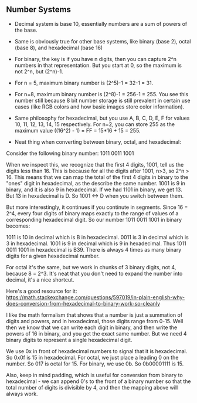 ## Number Systems

- Decimal system is base 10, essentially numbers are a sum of powers of the base. 
- Same is obviously true for other base systems, like binary (base 2), octal (base 8), and hexadecimal (base 16)

- For binary, the key is if you have n digits, then you can capture 2^n numbers in that representation. But you start at 0, so the maximum is not 2^n, but (2^n)-1.

- For n = 5, maximum binary number is (2^5)-1 = 32-1 = 31.
- For n=8, maximum binary number is (2^8)-1 = 256-1 = 255. You see this number still because 8 bit number storage is still prevalent in certain use cases (like RGB colors and how basic images store color information).


- Same philosophy for hexadecimal, but you use A, B, C, D, E, F for values 10, 11, 12, 13, 14, 15 respectively. For n=2, you can store 255 as the maximum value ((16^2) - 1) = FF = 15*16 + 15 = 255. 

- Neat thing when converting between binary, octal, and hexadecimal:

Consider the following binary number: 
1011 0011 1001 

When we inspect this, we recognize that the first 4 digits, 1001, tell us the digits less than 16. This is because for all the digits after 1001, n>3, so 2^n > 16. This means that we can map the total of the first 4 digits in binary to the "ones" digit in hexadecimal, as the describe the same number. 1001 is 9 in binary, and it is also 9 in hexadecimal. If we had 1101 in binary, we get 13. But 13 in hexadecimal is D. So 1001 <-> D when you switch between them.

But more interestingly, it continues if you continute in segments. Since 16 = 2^4, every four digits of binary maps exactly to the range of values of a corresponding hexadecimal digit. So our number 1011 0011 1001 in binary becomes:

1011 is 10 in decimal which is B in hexadecimal. 0011 is 3 in decimal which is 3 in hexadecimal. 1001 is 9 in decimal which is 9 in hexadecimal. Thus 1011 0011 1001 in hexadecimal is B39. There is always 4 times as many binary digits for a given hexadecimal number. 

For octal it's the same, but we work in chunks of 3 binary digits, not 4, because 8 = 2^3. It's neat that you don't need to expand the number into decimal, it's a nice shortcut. 


Here's a good resource for it: https://math.stackexchange.com/questions/597019/in-plain-english-why-does-conversion-from-hexadecimal-to-binary-work-so-cleanly

I like the math formalism that shows that a number is just a summation of digits and powers, and in hexadecimal, those digits range from 0-15. Well then we know that we can write each digit in binary, and then write the powers of 16 in binary, and you get the exact same number. But we need 4 binary digits to represent a single hexadecimal digit. 

We use 0x in front of hexadecimal numbers to signal that it is hexadecimal. So 0x0f is 15 in hexadecimal. For octal, we just place a leading 0 on the number. So 017 is octal for 15. For binary, we use 0b. So 0b00001111 is 15. 

Also, keep in mind padding, which is useful for conversion from binary to hexadecimal - we can append 0's to the front of a binary number so that the total number of digits is divisible by 4, and then the mapping above will always work. 

